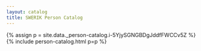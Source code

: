 ```yaml
---
layout: catalog
title: SWERIK Person Catalog
---
```

{% assign p = site.data._person-catalog.i-5YjySGNGBDgJddfFWCCv5Z %}
{% include person-catalog.html p=p %}


